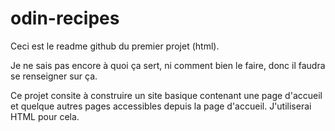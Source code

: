 # odin-recipes

Ceci est le readme github du premier projet (html).

Je ne sais pas encore à quoi ça sert, ni comment bien le faire, donc il faudra se renseigner sur ça.

Ce projet consite à construire un site basique contenant une page d'accueil et quelque autres pages accessibles depuis la page d'accueil.
J'utiliserai HTML pour cela.